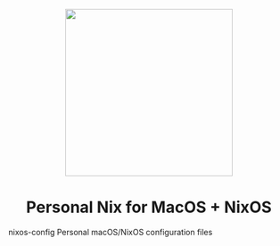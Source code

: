 <p align="center">
  <img src="https://repository-images.githubusercontent.com/692780762/5d7552b1-45a2-4704-bbc8-07918129c36c" width="300px" height="300px"/>
</p>
<h1 align="center">Personal Nix for MacOS + NixOS</h1>
<p align="center">

 nixos-config
 Personal macOS/NixOS configuration files
